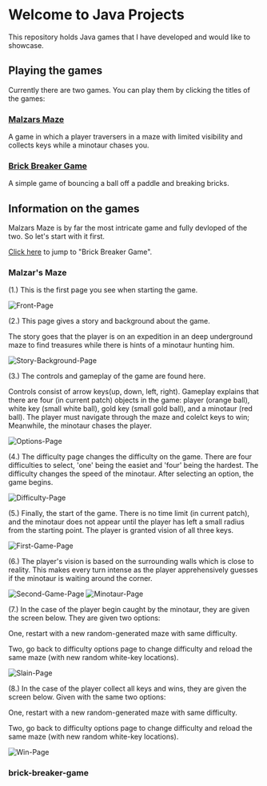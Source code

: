 # Welcome to Java Projects

This repository holds Java games that I have developed and would like to showcase.

## Playing the games

Currently there are two games. You can play them by clicking the titles of the games:

### <a href="https://github.com/rogov-dvp/Java-Projects/tree/master/PLAYME">Malzars Maze</a> 

A game in which a player traversers in a maze with limited visibility and collects keys while a minotaur chases you.

### <a href="https://github.com/rogov-dvp/Java-Projects/tree/master/PLAYME">Brick Breaker Game</a>

A simple game of bouncing a ball off a paddle and breaking bricks.


## Information on the games

Malzars Maze is by far the most intricate game and fully devloped of the two. So let's start with it first.

[Click here](brick-breaker-game) to jump to "Brick Breaker Game".

### Malzar's Maze

(1.) This is the first page you see when starting the game.


<img href="" alt="Front-Page">


(2.) This page gives a story and background about the game. 

The story goes that the player is on an expedition in an deep underground maze to find treasures while there is hints of a minotaur hunting him.


<img href="" alt="Story-Background-Page">


(3.) The controls and gameplay of the game are found here.

Controls consist of arrow keys(up, down, left, right). Gameplay explains that there are four (in current patch) objects in the game: player (orange ball), white key (small white ball), gold key (small gold ball), and a minotaur (red ball). The player must navigate through the maze and colelct keys to win; Meanwhile, the minotaur chases the player.


<img href="" alt="Options-Page">


(4.) The difficulty page changes the difficulty on the game. There are four difficulties to select, 'one' being the easiet and 'four' being the hardest. The difficulty changes the speed of the minotaur. After selecting an option, the game begins.


<img href="" alt="Difficulty-Page">


(5.) Finally, the start of the game. There is no time limit (in current patch), and the minotaur does not appear until the player has left a small radius from the starting point. The player is granted vision of all three keys. 


<img href="" alt="First-Game-Page">


(6.) The player's vision is based on the surrounding walls which is close to reality. This makes every turn intense as the player apprehensively guesses if the minotaur is waiting around the corner. 


<img href="" alt="Second-Game-Page">
<img href="" alt="Minotaur-Page">


(7.) In the case of the player begin caught by the minotaur, they are given the screen below. They are given two options:

One, restart with a new random-generated maze with same difficulty. 

Two, go back to difficulty options page to change difficulty and reload the same maze (with new random white-key locations).


<img href="" alt="Slain-Page">



(8.) In the case of the player collect all keys and wins, they are given the screen below. Given with the same two options:  

One, restart with a new random-generated maze with same difficulty. 

Two, go back to difficulty options page to change difficulty and reload the same maze (with new random white-key locations).

<img href="" alt="Win-Page">

### brick-breaker-game
